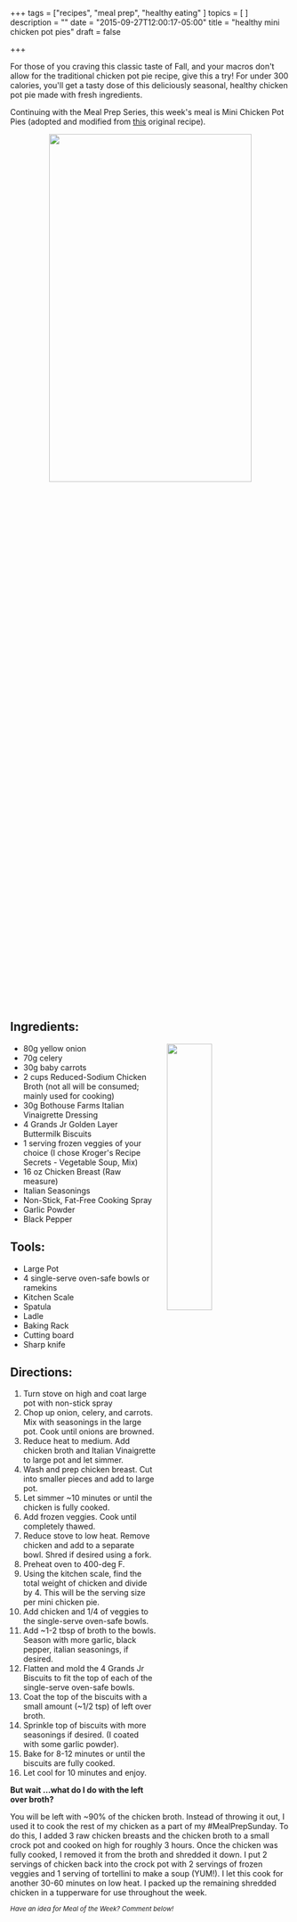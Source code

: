 +++
tags = ["recipes", "meal prep", "healthy eating"
]
topics = [
]
description = ""
date = "2015-09-27T12:00:17-05:00"
title = "healthy mini chicken pot pies"
draft = false

+++

For those of you craving this classic taste of Fall, and your macros don't allow for the traditional chicken pot pie recipe, give this a try! For under 300 calories, you'll get a tasty dose of this deliciously seasonal, healthy chicken pot pie made with fresh ingredients.

<!--more-->

Continuing with the Meal Prep Series, this week's meal is Mini Chicken Pot Pies (adopted and modified from [this](http://www.fitnessmagazine.com/recipe/chicken/mini-chicken-pot-pies/) original recipe).

<center><img src="http://lh3.googleusercontent.com/-byQuTHmmeKo/VgdRcPo_jzI/AAAAAAAAArY/ed78Y2tvwDo/s640/blogger-image-1255513652.jpg" width="85%" height="40%"/></center>

## Ingredients:

<img align="right" src="http://2.bp.blogspot.com/-ZUqU8qzH4Ak/VgdTQEErGHI/AAAAAAAAArs/rFrMx5S_OoA/s320/NutritionLabel.png" hspace="20" width="40%" height="35%"/>

* 80g yellow onion
* 70g celery
* 30g baby carrots
* 2 cups Reduced-Sodium Chicken Broth (not all will be consumed; mainly used for cooking)
* 30g Bothouse Farms Italian Vinaigrette Dressing
* 4 Grands Jr Golden Layer Buttermilk Biscuits
* 1 serving frozen veggies of your choice (I chose Kroger's Recipe Secrets - Vegetable Soup, Mix)
* 16 oz Chicken Breast (Raw measure)
* Italian Seasonings
* Non-Stick, Fat-Free Cooking Spray
* Garlic Powder
* Black Pepper

## Tools:
* Large Pot
* 4 single-serve oven-safe bowls or ramekins
* Kitchen Scale
* Spatula
* Ladle
* Baking Rack
* Cutting board
* Sharp knife

## Directions:
1. Turn stove on high and coat large pot with non-stick spray
2. Chop up onion, celery, and carrots. Mix with seasonings in the large pot. Cook until onions are browned.
3. Reduce heat to medium. Add chicken broth and Italian Vinaigrette to large pot and let simmer.
4. Wash and prep chicken breast. Cut into smaller pieces and add to large pot.
5. Let simmer ~10 minutes or until the chicken is fully cooked.
6. Add frozen veggies. Cook until completely thawed.
7. Reduce stove to low heat. Remove chicken and add to a separate bowl. Shred if desired using a fork.
8. Preheat oven to 400-deg F.
9. Using the kitchen scale, find the total weight of chicken and divide by 4. This will be the serving size per mini chicken pie.
10. Add chicken and 1/4 of veggies to the single-serve oven-safe bowls. 
11. Add ~1-2 tbsp of broth to the bowls. Season with more garlic, black pepper, italian seasonings, if desired.
12. Flatten and mold the 4 Grands Jr Biscuits to fit the top of each of the single-serve oven-safe bowls.
13. Coat the top of the biscuits with a small amount (~1/2 tsp) of left over broth.
14. Sprinkle top of biscuits with more seasonings if desired. (I coated with some garlic powder).
15. Bake for 8-12 minutes or until the biscuits are fully cooked.
16. Let cool for 10 minutes and enjoy.

**But wait …what do I do with the left over broth?**

You will be left with ~90% of the chicken broth. Instead of throwing it out, I used it to cook the rest of my chicken as a part of my #MealPrepSunday. To do this, I added 3 raw chicken breasts and the chicken broth to a small crock pot and cooked on high for roughly 3 hours. Once the chicken was fully cooked, I removed it from the broth and shredded it down. I put 2 servings of chicken back into the crock pot with 2 servings of frozen veggies and 1 serving of tortellini to make a soup (YUM!). I let this cook for another 30-60 minutes on low heat. I packed up the remaining shredded chicken in a tupperware for use throughout the week.


<sub> *Have an idea for Meal of the Week? Comment below!*</sub>
